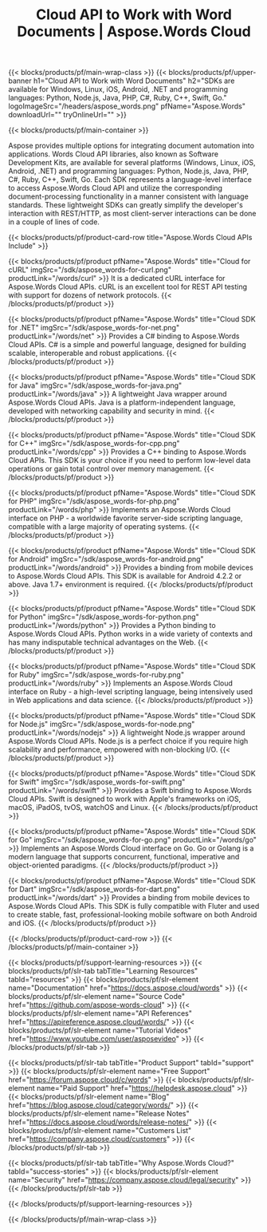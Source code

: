 ﻿---
title: Cloud API to Work with Word Documents | Aspose.Words Cloud 
description: Cloud SDKs to Generate & Convert Word Documents
weight: 10
url: /family
---

{{< blocks/products/pf/main-wrap-class >}}
{{< blocks/products/pf/upper-banner h1="Cloud API to Work with Word Documents" h2="SDKs are available for Windows, Linux, iOS, Android, .NET and programming languages: Python, Node.js, Java, PHP, C#, Ruby, C++, Swift, Go." logoImageSrc="/headers/aspose_words.png" pfName="Aspose.Words" downloadUrl="" tryOnlineUrl="" >}}

{{< blocks/products/pf/main-container >}}
<div class="container-fluid features-section singleproduct">
<div class="col-lg-12">
<div class="row">
 <div class="container">
<p>Aspose provides multiple options for integrating document automation into applications. Words Cloud API libraries, also known as Software Development Kits, are available for several platforms (Windows, Linux, iOS, Android, .NET) and programming languages: Python, Node.js, Java, PHP, C#, Ruby, C++, Swift, Go. Each SDK represents a language-level interface to access Aspose.Words Cloud API and utilize the corresponding document-processing functionality in a manner consistent with language standards. These lightweight SDKs can greatly simplify the developer's interaction with REST/HTTP, as most client-server interactions can be done in a couple of lines of code.</p>
</div>
</div>
</div>
</div>
{{< blocks/products/pf/product-card-row title="Aspose.Words Cloud APIs Include" >}}

{{< blocks/products/pf/product pfName="Aspose.Words" title="Cloud for cURL" imgSrc="/sdk/aspose_words-for-curl.png" productLink="/words/curl" >}}
It is a dedicated cURL interface for Aspose.Words Cloud APIs. cURL is an excellent tool for REST API testing with support for dozens of network protocols.
{{< /blocks/products/pf/product >}}

{{< blocks/products/pf/product pfName="Aspose.Words" title="Cloud SDK for .NET" imgSrc="/sdk/aspose_words-for-net.png" productLink="/words/net" >}}
Provides a C# binding to Aspose.Words Cloud APIs. C# is a simple and powerful language, designed for building scalable, interoperable and robust applications.
{{< /blocks/products/pf/product >}}

{{< blocks/products/pf/product pfName="Aspose.Words" title="Cloud SDK for Java" imgSrc="/sdk/aspose_words-for-java.png" productLink="/words/java" >}}
A lightweight Java wrapper around Aspose.Words Cloud APIs. Java is a platform-independent language, developed with networking capability and security in mind.
{{< /blocks/products/pf/product >}}

{{< blocks/products/pf/product pfName="Aspose.Words" title="Cloud SDK for C++" imgSrc="/sdk/aspose_words-for-cpp.png" productLink="/words/cpp" >}}
Provides a C++ binding to Aspose.Words Cloud APIs. This SDK is your choice if you need to perform low-level data operations or gain total control over memory management.
{{< /blocks/products/pf/product >}}

{{< blocks/products/pf/product pfName="Aspose.Words" title="Cloud SDK for PHP" imgSrc="/sdk/aspose_words-for-php.png" productLink="/words/php" >}}
Implements an Aspose.Words Cloud interface on PHP - a worldwide favorite server-side scripting language, compatible with a large majority of operating systems.
{{< /blocks/products/pf/product >}}

{{< blocks/products/pf/product pfName="Aspose.Words" title="Cloud SDK for Android" imgSrc="/sdk/aspose_words-for-android.png" productLink="/words/android" >}}
Provides a binding from mobile devices to Aspose.Words Cloud APIs. This SDK is available for Android 4.2.2 or above. Java 1.7+ environment is required.
{{< /blocks/products/pf/product >}}

{{< blocks/products/pf/product pfName="Aspose.Words" title="Cloud SDK for Python" imgSrc="/sdk/aspose_words-for-python.png" productLink="/words/python" >}}
Provides a Python binding to Aspose.Words Cloud APIs. Python works in a wide variety of contexts and has many indisputable technical advantages on the Web.
{{< /blocks/products/pf/product >}}

{{< blocks/products/pf/product pfName="Aspose.Words" title="Cloud SDK for Ruby" imgSrc="/sdk/aspose_words-for-ruby.png" productLink="/words/ruby" >}}
Implements an Aspose.Words Cloud interface on Ruby - a high-level scripting language, being intensively used in Web applications and data science.
{{< /blocks/products/pf/product >}}

{{< blocks/products/pf/product pfName="Aspose.Words" title="Cloud SDK for Node.js" imgSrc="/sdk/aspose_words-for-node.png" productLink="/words/nodejs" >}}
A lightweight Node.js wrapper around Aspose.Words Cloud APIs.
Node.js is a perfect choice if you require high scalability and performance, empowered with non-blocking I/O.
{{< /blocks/products/pf/product >}}

{{< blocks/products/pf/product pfName="Aspose.Words" title="Cloud SDK for Swift" imgSrc="/sdk/aspose_words-for-swift.png" productLink="/words/swift" >}}
Provides a Swift binding to Aspose.Words Cloud APIs.
Swift is designed to work with Apple's frameworks on iOS, macOS, iPadOS, tvOS, watchOS and Linux.
{{< /blocks/products/pf/product >}}

{{< blocks/products/pf/product pfName="Aspose.Words" title="Cloud SDK for Go" imgSrc="/sdk/aspose_words-for-go.png" productLink="/words/go" >}}
Implements an Aspose.Words Cloud interface on Go.
Go or Golang is a modern language that supports concurrent, functional, imperative and object-oriented paradigms.
{{< /blocks/products/pf/product >}}

{{< blocks/products/pf/product pfName="Aspose.Words" title="Cloud SDK for Dart" imgSrc="/sdk/aspose_words-for-dart.png" productLink="/words/dart" >}}
Provides a binding from mobile devices to Aspose.Words Cloud APIs.
This SDK is fully compatible with Fluter and used to create stable, fast, professional-looking mobile software on both Android and iOS.
{{< /blocks/products/pf/product >}}

{{< /blocks/products/pf/product-card-row >}}
{{< /blocks/products/pf/main-container >}}

{{< blocks/products/pf/support-learning-resources >}}
{{< blocks/products/pf/slr-tab tabTitle="Learning Resources" tabId="resources" >}}
{{< blocks/products/pf/slr-element name="Documentation" href="https://docs.aspose.cloud/words" >}}
{{< blocks/products/pf/slr-element name="Source Code" href="https://github.com/aspose-words-cloud" >}}
{{< blocks/products/pf/slr-element name="API References" href="https://apireference.aspose.cloud/words/" >}}
{{< blocks/products/pf/slr-element name="Tutorial Videos" href="https://www.youtube.com/user/asposevideo" >}}
{{< /blocks/products/pf/slr-tab >}}

{{< blocks/products/pf/slr-tab tabTitle="Product Support" tabId="support" >}}
{{< blocks/products/pf/slr-element name="Free Support" href="https://forum.aspose.cloud/c/words" >}}
{{< blocks/products/pf/slr-element name="Paid Support" href="https://helpdesk.aspose.cloud" >}}
{{< blocks/products/pf/slr-element name="Blog" href="https://blog.aspose.cloud/category/words/" >}}
{{< blocks/products/pf/slr-element name="Release Notes" href="https://docs.aspose.cloud/words/release-notes/" >}}
{{< blocks/products/pf/slr-element name="Customers List" href="https://company.aspose.cloud/customers" >}}
{{< /blocks/products/pf/slr-tab >}}

{{< blocks/products/pf/slr-tab tabTitle="Why Aspose.Words Cloud?" tabId="success-stories" >}}
{{< blocks/products/pf/slr-element name="Security" href="https://company.aspose.cloud/legal/security" >}}
{{< /blocks/products/pf/slr-tab >}}

{{< /blocks/products/pf/support-learning-resources >}}

{{< /blocks/products/pf/main-wrap-class >}}
